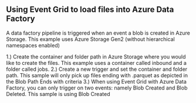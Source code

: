 ## Using Event Grid to load files into Azure Data Factory

A data factory pipeline is triggered when an event a blob is created in Azure Storage. This example uses Azure Storage Gen2 (without hierarchical namespaces enabled)


1.) Create the container and folder path in Azure Storage where you would like to create the files. This example uses a container called inbound and a folder called jobs.
2.) Create a new trigger and set the container and folder path.  This sample will only pick up files ending with .parquet as depicted in the Blob Path Ends with criteria
3.) When using Event Grid with Azure Data Factory,  you can only trigger on two events: namely Blob Created and Blob Deleted.  This sample is using Blob Created



